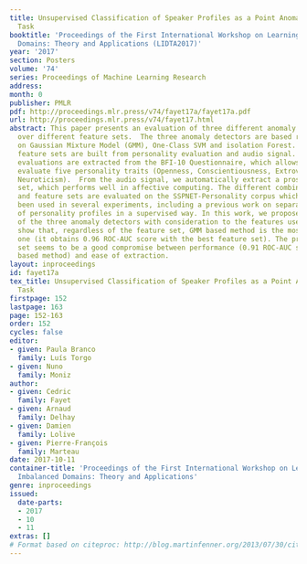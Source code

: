 ```yaml
---
title: Unsupervised Classification of Speaker Profiles as a Point Anomaly Detection
  Task
booktitle: 'Proceedings of the First International Workshop on Learning with Imbalanced
  Domains: Theory and Applications (LIDTA2017)'
year: '2017'
section: Posters
volume: '74'
series: Proceedings of Machine Learning Research
address: 
month: 0
publisher: PMLR
pdf: http://proceedings.mlr.press/v74/fayet17a/fayet17a.pdf
url: http://proceedings.mlr.press/v74/fayet17.html
abstract: This paper presents an evaluation of three different anomaly detector methods
  over different feature sets.  The three anomaly detectors are based respectively
  on Gaussian Mixture Model (GMM), One-Class SVM and isolation Forest. The considered
  feature sets are built from personality evaluation and audio signal. Personality
  evaluations are extracted from the BFI-10 Questionnaire, which allows to manually
  evaluate five personality traits (Openness, Conscientiousness, Extroversion, Agreeableness,
  Neuroticism).  From the audio signal, we automatically extract a prosodic feature
  set, which performs well in affective computing. The different combinations of models
  and feature sets are evaluated on the SSPNET-Personality corpus which has already
  been used in several experiments, including a previous work on separating two types
  of personality profiles in a supervised way. In this work, we propose an evaluation
  of the three anomaly detectors with consideration to the features used. Results
  show that, regardless of the feature set, GMM based method is the most efficient
  one (it obtains 0.96 ROC-AUC score with the best feature set). The prosodic feature
  set seems to be a good compromise between performance (0.91 ROC-AUC score with GMM
  based method) and ease of extraction.
layout: inproceedings
id: fayet17a
tex_title: Unsupervised Classification of Speaker Profiles as a Point Anomaly Detection
  Task
firstpage: 152
lastpage: 163
page: 152-163
order: 152
cycles: false
editor:
- given: Paula Branco
  family: Luís Torgo
- given: Nuno
  family: Moniz
author:
- given: Cedric
  family: Fayet
- given: Arnaud
  family: Delhay
- given: Damien
  family: Lolive
- given: Pierre-François
  family: Marteau
date: 2017-10-11
container-title: 'Proceedings of the First International Workshop on Learning with
  Imbalanced Domains: Theory and Applications'
genre: inproceedings
issued:
  date-parts:
  - 2017
  - 10
  - 11
extras: []
# Format based on citeproc: http://blog.martinfenner.org/2013/07/30/citeproc-yaml-for-bibliographies/
---
```

